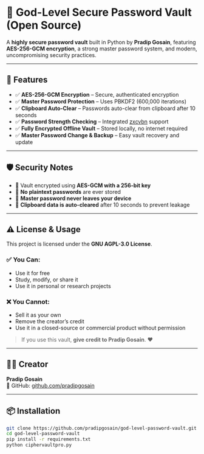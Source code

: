 # 🔐 God-Level Secure Password Vault (Open Source)

A **highly secure password vault** built in Python by **Pradip Gosain**, featuring **AES-256-GCM encryption**, a strong master password system, and modern, uncompromising security practices.

---

## 🚀 Features

- ✅ **AES-256-GCM Encryption** – Secure, authenticated encryption
- ✅ **Master Password Protection** – Uses PBKDF2 (600,000 iterations)
- ✅ **Clipboard Auto-Clear** – Passwords auto-clear from clipboard after 10 seconds
- ✅ **Password Strength Checking** – Integrated [zxcvbn](https://github.com/dropbox/zxcvbn) support
- ✅ **Fully Encrypted Offline Vault** – Stored locally, no internet required
- ✅ **Master Password Change & Backup** – Easy vault recovery and update

---

## 🛡️ Security Notes

- 🔐 Vault encrypted using **AES-GCM with a 256-bit key**
- 🔐 **No plaintext passwords** are ever stored
- 🔐 **Master password never leaves your device**
- 🔐 **Clipboard data is auto-cleared** after 10 seconds to prevent leakage

---

## ⚠️ License & Usage

This project is licensed under the **GNU AGPL-3.0 License**.

### ✅ You Can:
- Use it for free
- Study, modify, or share it
- Use it in personal or research projects

### ❌ You Cannot:
- Sell it as your own
- Remove the creator’s credit
- Use it in a closed-source or commercial product without permission

> If you use this vault, **give credit to Pradip Gosain**. ❤️

---

## 👨‍💻 Creator

**Pradip Gosain**  
🔗 GitHub: [github.com/pradipgosain](https://github.com/pradipgosain)

---

## 📦 Installation

```bash
git clone https://github.com/pradipgosain/god-level-password-vault.git
cd god-level-password-vault
pip install -r requirements.txt
python ciphervaultpro.py
